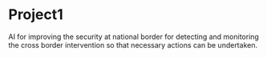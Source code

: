# Project1
AI for improving the security at national border for detecting and monitoring the cross border intervention so that necessary actions can be undertaken.
